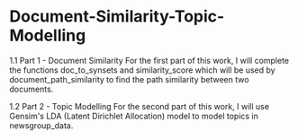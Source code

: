 # Document-Similarity-Topic-Modelling
1.1  Part 1 - Document Similarity
For the first part of this work, I will complete the functions doc_to_synsets and similarity_score which will be used by document_path_similarity to find the path similarity between two documents.

1.2  Part 2 - Topic Modelling
For the second part of this work, I will use Gensim's LDA (Latent Dirichlet Allocation) model to model topics in newsgroup_data.
